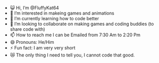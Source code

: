 - 😺 Hi, I’m @FluffyKat64
- 👀 I’m interested in makeing games and animations
- 🌱 I’m currently learning how to code better
- 💞️ I’m looking to collaborate on making games and coding buddies (to share code with)
- 📫 How to reach me I can be Emailed from 7:30 Am to 2:20 Pm
- 😄 Pronouns: He/Him
- ⚡ Fun fact: I am very very short
- 😿 The only thing I need to tell you, I cannot code that good.
<!---
FluffyKat64/FluffyKat64 is a ✨ special ✨ repository because its `README.md` (this file) appears on your GitHub profile.
You can click the Preview link to take a look at your changes.
--->
